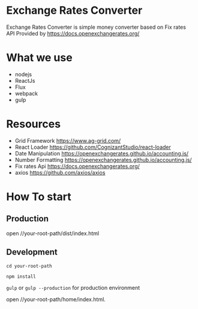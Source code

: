 # Exchange Rates Converter
Exchange Rates Converter is simple money converter based on Fix rates API Provided by https://docs.openexchangerates.org/

# What we use
- nodejs
- ReactJs
- Flux
- webpack
- gulp

# Resources
- Grid Framework https://www.ag-grid.com/
- React Loader https://github.com/CognizantStudio/react-loader
- Date Manipulation https://openexchangerates.github.io/accounting.js/
- Number Formatting https://openexchangerates.github.io/accounting.js/
- Fix rates Api https://docs.openexchangerates.org/
- axios https://github.com/axios/axios

# How To start
## Production
open //your-root-path/dist/index.html
## Development
`cd your-root-path`

`npm install`

`gulp` or `gulp --production` for production environment

open //your-root-path/home/index.html.
